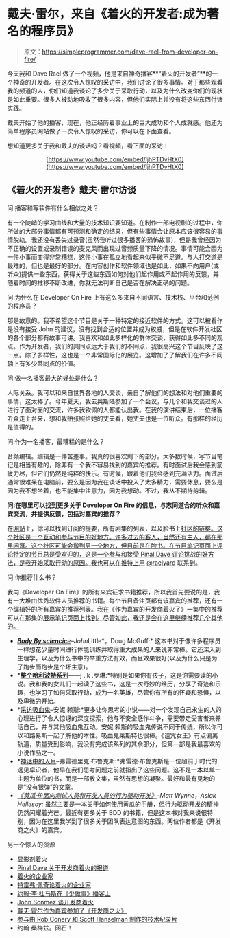 # 戴夫·雷尔，来自《着火的开发者:成为著名的程序员》

> 原文：<https://simpleprogrammer.com/dave-rael-from-developer-on-fire/>

今天我和 Dave Rael 做了一个视频，他是来自神奇播客**“着火的开发者”**的一个神奇的开发者。在这次令人惊叹的采访中，我们讨论了很多事情。对于那些观看我的频道的人，你们知道我谈论了多少关于采取行动，以及为什么改变你们的现状是如此重要。很多人被动地吸收了很多内容，但他们实际上并没有将这些东西付诸实践。

戴夫开始了他的播客，现在，他正经历着事业上的巨大成功和个人成就感。他还为简单程序员网站做了一次令人惊叹的采访，你可以在下面查看。

想知道更多关于我和戴夫的谈话吗？看视频，看下面的采访！

<center>

[https://www.youtube.com/embed/ljhPTDvHtX0](https://www.youtube.com/embed/ljhPTDvHtX0)

</center>

## 《着火的开发者》戴夫·雷尔访谈

问:播客和写软件有什么相似之处？

有一个陡峭的学习曲线和大量的技术知识要知道。在制作一部电视剧的过程中，你所做的大部分事情都有可预测和确定的结果，但有些事情会让原本应该很容易的事情脱轨。我还没有丢失过录音(虽然我听过很多播客的恐怖故事)，但是我曾经因为不正确的设置或录制错误的麦克风而出现过音频质量下降的情况。事情可能会因为一件小事而变得非常糟糕，这件小事在孤立地看起来似乎微不足道。与人打交道是最难的，但也是最好的部分。在内容创作和软件领域也是如此，如果不向用户(或听众)提供一些东西，获得关于这些东西如何对他们起作用或不起作用的反馈，并随着时间的推移不断改进，你就无法判断自己是否在解决正确的问题。

问:为什么在 Developer On Fire 上有这么多来自不同语言、技术栈、平台和范例的程序员？

那是故意的。我不希望这个节目是关于一种特定的接近软件的方式。这可以被看作是没有接受 John 的建议，没有找到合适的位置并成为权威，但是在软件开发社区的各个部分都有故事可讲。我喜欢和如此多样化的群体交谈，获得如此多不同的观点。作为开发者，我们的共同点远大于我们的不同点，我很高兴这个节目反映了这一点。除了多样性，这也是一个非常国际化的展览。这增加了了解我们在许多不同轴上有多少共同点的价值。

问:做一名播客最大的好处是什么？

人际关系。我可以和来自世界各地的人交谈，亲自了解他们的想法和对他们重要的事情，这太棒了。今年夏天，我去奥斯陆参加了一个会议，与几个和我交谈过的人进行了面对面的交流，许多我钦佩的人都能认出我。在我的演讲结束后，一位播客听众走上台来，想和我拍张照给她的丈夫看，她丈夫也是一位听众。有那样的经历是值得的。

问:作为一名播客，最糟糕的是什么？

音频编辑。编辑是一件苦差事。我真的很喜欢剩下的部分。大多数时候，写节目笔记是相当有趣的，除非有一个我不容易找到的嘉宾的推荐。有时面试后我会感到筋疲力尽，但它们仍然是纯粹的快乐。有时候，跟着他们我会感到充满活力。面试后通常很难呆在电脑前，要么是因为我在谈话中投入了太多精力，需要休息，要么是因为我不想坐着，也不能集中注意力，因为我想动。不过，我从不期待剪辑。

**问:在哪里可以找到更多关于 Developer On Fire 的信息，与志同道合的听众和嘉宾交流，并提供反馈，包括对嘉宾的推荐？**

在[网站](http://developeronfire.com/)上，你可以找到订阅的提要，所有剧集的列表，以及脸书上[社区的链接。这个社区是一个互动和参与节目的好地方。许多过去的客人，当然还有主人，都在那里闲逛。这个社区可能会搬到另一个地方，但目前是在脸书。在节目笔记页面上评论特定的节目总是受欢迎的，这是一个参与和接受 Pinal Dave 评论挑战的好方法，是我开始采取行动的原因。我也可以在推特上用](https://www.facebook.com/groups/developeronfire) [@raelyard](https://twitter.com/raelyard) 联系到。

问:你推荐什么书？

我向《Developer On Fire》的所有来宾征求书籍推荐，所以我首先要说的是，我有一大堆由优秀软件人员推荐的书籍。每个节目备注页都有该嘉宾的推荐，还有一个编辑好的所有嘉宾的推荐列表。我在《作为嘉宾的开发商着火了》一集中的推荐可以在那集的[展示笔记页面上找到。尽管如此，我还是会在这里继续推荐几个其他的。](http://developeronfire.com/episode-100-dave-rael-podcast-host-on-fire)

*   *[**Body By sciencic**e](http://www.amazon.com/exec/obidos/ASIN/0071597174/makithecompsi-20)–John*Little*，Doug McGuff:* 这本书对于像许多程序员一样想花少量时间进行体能训练并取得重大成果的人来说非常棒。它还深入到生理学，以及为什么书中的举重方法有效，而且效果很好(以及为什么只是为了跑步而跑步是个坏主意)。
*   *[**整个哈利波特系列**](http://www.amazon.com/exec/obidos/ASIN/0545044251/makithecompsi-20)——j . k .罗琳:*特别是如果你有孩子，这是你需要读的小说。我和我的女儿们一起读了这些书，这是一次奇妙的经历，分享了奇迹和乐趣，也学习了如何采取行动，成为一名英雄，尽管你有所有的怀疑和恐惧，以及卑微的开始。
*   *[采访吸血鬼](http://www.amazon.com/exec/obidos/ASIN/0345409647/makithecompsi-20)–安妮·赖斯:*更多让你思考的小说——对一个发现自己永生的人的心理进行了令人惊讶的深度探索，他与不安全感作斗争，需要带走受害者来养活自己，并与其他吸血鬼互动。安妮·赖斯的吸血鬼传说不同于传统，所以你可以和路易斯一起了解他的本性。吸血鬼莱斯特也很棒。《诅咒女王》有点偏离轨道，质量受到影响，我没有完成该系列的其余部分，但第一部是我最喜欢的小说作品之一。
*   *[神话中的人月](http://www.amazon.com/exec/obidos/ASIN/0201835959/makithecompsi-20)–弗雷德里克·布鲁克斯:*弗雷德·布鲁克斯是一位超前于时代的远见卓识者，他早在我们思考问题之前就指出了这些问题。这不是一本以单一主题为单位的书，而是一部散文集，虽然有思想的凝聚。最好和最有见地的是“没有银弹”的文章。
*   *[《黄瓜书:面向测试人员和开发人员的行为驱动开发》](http://www.amazon.com/exec/obidos/ASIN/1941222293/makithecompsi-20)–Matt Wynne，Aslak Hellesoy:* 虽然主要是一本关于如何使用黄瓜的手册，但行为驱动开发的精神仍然闪耀着光芒。最近有更多关于 BDD 的书籍，但是这本书对我来说很特别，因为在这里我学到了很多关于团队表达意图的东西。两位作者都是《开发商之火》的嘉宾。

另一个惊人的资源

*   [显影剂着火](http://developeronfire.com/)
*   [Pinal Dave 关于开发商着火的报道](http://developeronfire.com/episode-119-pinal-dave-serving-a-benevolent-master)
*   [着火的企业家](http://www.eofire.com/)
*   [特雷弗·佩奇论着火的企业家](http://www.eofire.com/podcast/trevor-page-interview-of-the-java-king-with-john-lee-dumas-of-entrepreneur-on-fire/)
*   [约翰·李·杜马斯在《少做事》播客上](http://www.lessdoing.com/podcasts/107)
*   [John Sonmez 谈开发商着火](http://developeronfire.com/episode-001-john-sonmez-simple-programmer)
*   [戴夫·雷尔作为嘉宾参加了《开发商之火》](http://developeronfire.com/episode-100-dave-rael-podcast-host-on-fire)
*   [参与由 Rob Conery 和 Scott Hanselman 制作的技术纪录片](http://getinvolved.hanselman.com/)
*   约翰·桑梅兹。网石！